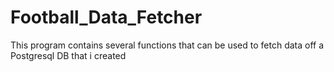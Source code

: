 # Football_Data_Fetcher
 This program contains several functions that can be used to fetch data off a Postgresql DB that i created 
